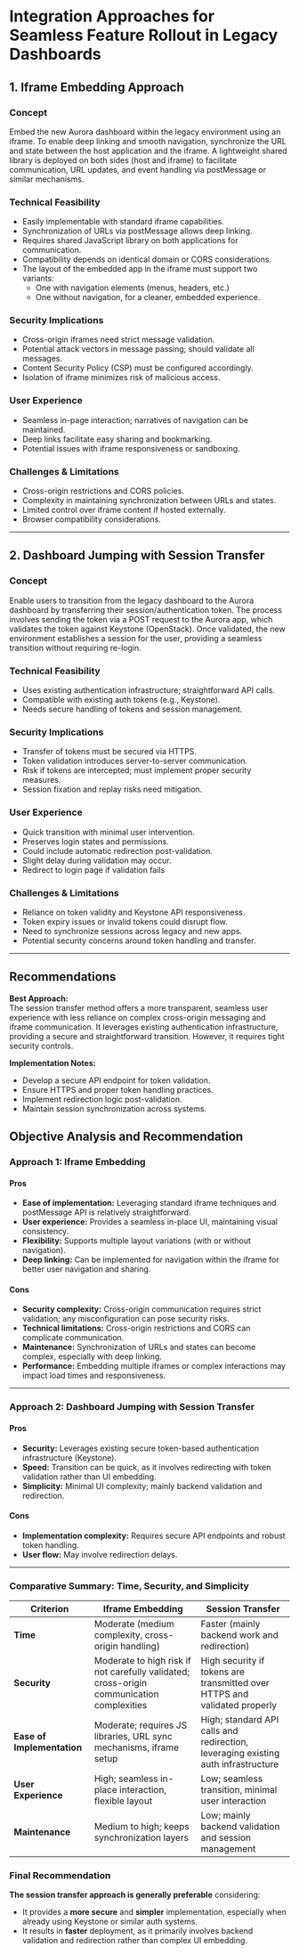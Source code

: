 # Integration Approaches for Seamless Feature Rollout in Legacy Dashboards

## 1. Iframe Embedding Approach

### Concept

Embed the new Aurora dashboard within the legacy environment using an iframe. To enable deep linking and smooth navigation, synchronize the URL and state between the host application and the iframe. A lightweight shared library is deployed on both sides (host and iframe) to facilitate communication, URL updates, and event handling via postMessage or similar mechanisms.

### Technical Feasibility

- Easily implementable with standard iframe capabilities.
- Synchronization of URLs via postMessage allows deep linking.
- Requires shared JavaScript library on both applications for communication.
- Compatibility depends on identical domain or CORS considerations.
- The layout of the embedded app in the iframe must support two variants:
  - One with navigation elements (menus, headers, etc.)
  - One without navigation, for a cleaner, embedded experience.

### Security Implications

- Cross-origin iframes need strict message validation.
- Potential attack vectors in message passing; should validate all messages.
- Content Security Policy (CSP) must be configured accordingly.
- Isolation of iframe minimizes risk of malicious access.

### User Experience

- Seamless in-page interaction; narratives of navigation can be maintained.
- Deep links facilitate easy sharing and bookmarking.
- Potential issues with iframe responsiveness or sandboxing.

### Challenges & Limitations

- Cross-origin restrictions and CORS policies.
- Complexity in maintaining synchronization between URLs and states.
- Limited control over iframe content if hosted externally.
- Browser compatibility considerations.

---

## 2. Dashboard Jumping with Session Transfer

### Concept

Enable users to transition from the legacy dashboard to the Aurora dashboard by transferring their session/authentication token. The process involves sending the token via a POST request to the Aurora app, which validates the token against Keystone (OpenStack). Once validated, the new environment establishes a session for the user, providing a seamless transition without requiring re-login.

### Technical Feasibility

- Uses existing authentication infrastructure; straightforward API calls.
- Compatible with existing auth tokens (e.g., Keystone).
- Needs secure handling of tokens and session management.

### Security Implications

- Transfer of tokens must be secured via HTTPS.
- Token validation introduces server-to-server communication.
- Risk if tokens are intercepted; must implement proper security measures.
- Session fixation and replay risks need mitigation.

### User Experience

- Quick transition with minimal user intervention.
- Preserves login states and permissions.
- Could include automatic redirection post-validation.
- Slight delay during validation may occur.
- Redirect to login page if validation fails

### Challenges & Limitations

- Reliance on token validity and Keystone API responsiveness.
- Token expiry issues or invalid tokens could disrupt flow.
- Need to synchronize sessions across legacy and new apps.
- Potential security concerns around token handling and transfer.

---

## Recommendations

**Best Approach:**  
The session transfer method offers a more transparent, seamless user experience with less reliance on complex cross-origin messaging and iframe communication. It leverages existing authentication infrastructure, providing a secure and straightforward transition. However, it requires tight security controls.

**Implementation Notes:**

- Develop a secure API endpoint for token validation.
- Ensure HTTPS and proper token handling practices.
- Implement redirection logic post-validation.
- Maintain session synchronization across systems.

## Objective Analysis and Recommendation

### Approach 1: Iframe Embedding

#### Pros

- **Ease of implementation:** Leveraging standard iframe techniques and postMessage API is relatively straightforward.
- **User experience:** Provides a seamless in-place UI, maintaining visual consistency.
- **Flexibility:** Supports multiple layout variations (with or without navigation).
- **Deep linking:** Can be implemented for navigation within the iframe for better user navigation and sharing.

#### Cons

- **Security complexity:** Cross-origin communication requires strict validation; any misconfiguration can pose security risks.
- **Technical limitations:** Cross-origin restrictions and CORS can complicate communication.
- **Maintenance:** Synchronization of URLs and states can become complex, especially with deep linking.
- **Performance:** Embedding multiple iframes or complex interactions may impact load times and responsiveness.

---

### Approach 2: Dashboard Jumping with Session Transfer

#### Pros

- **Security:** Leverages existing secure token-based authentication infrastructure (Keystone).
- **Speed:** Transition can be quick, as it involves redirecting with token validation rather than UI embedding.
- **Simplicity:** Minimal UI complexity; mainly backend validation and redirection.

#### Cons

- **Implementation complexity:** Requires secure API endpoints and robust token handling.
- **User flow:** May involve redirection delays.

---

### Comparative Summary: Time, Security, and Simplicity

| Criterion                  | Iframe Embedding                                                                          | Session Transfer                                                                  |
| -------------------------- | ----------------------------------------------------------------------------------------- | --------------------------------------------------------------------------------- |
| **Time**                   | Moderate (medium complexity, cross-origin handling)                                       | Faster (mainly backend work and redirection)                                      |
| **Security**               | Moderate to high risk if not carefully validated; cross-origin communication complexities | High security if tokens are transmitted over HTTPS and validated properly         |
| **Ease of Implementation** | Moderate; requires JS libraries, URL sync mechanisms, iframe setup                        | High; standard API calls and redirection, leveraging existing auth infrastructure |
| **User Experience**        | High; seamless in-place interaction, flexible layout                                      | Low; seamless transition, minimal user interaction                          |
| **Maintenance**            | Medium to high; keeps synchronization layers                                              | Low; mainly backend validation and session management                             |

### Final Recommendation

**The session transfer approach is generally preferable** considering:

- It provides a **more secure** and **simpler** implementation, especially when already using Keystone or similar auth systems.
- It results in **faster** deployment, as it primarily involves backend validation and redirection rather than complex UI embedding.

